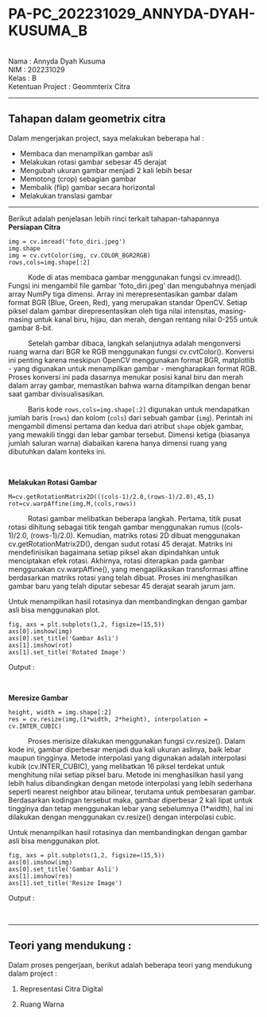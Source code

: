 # PA-PC_202231029_ANNYDA-DYAH-KUSUMA_B
<br>
Nama  : Annyda Dyah Kusuma <br>
NIM   : 202231029 <br>
Kelas : B <br>
Ketentuan Project : Geommterix Citra <br>

---

## Tahapan dalam geometrix citra
Dalam mengerjakan project, saya melakukan beberapa hal :
- Membaca dan menampilkan gambar asli
- Melakukan rotasi gambar sebesar 45 derajat
- Mengubah ukuran gambar menjadi 2 kali lebih besar
- Memotong (crop) sebagian gambar
- Membalik (flip) gambar secara horizontal
- Melakukan translasi gambar

---
Berikut adalah penjelasan lebih rinci terkait tahapan-tahapannya <br>
**Persiapan Citra** <br>
```
img = cv.imread('foto_diri.jpeg')
img.shape
img = cv.cvtColor(img, cv.COLOR_BGR2RGB)
rows,cols=img.shape[:2]
```
&nbsp;&nbsp;&nbsp;&nbsp;&nbsp;&nbsp;&nbsp;&nbsp;&nbsp;&nbsp;Kode di atas membaca gambar menggunakan fungsi cv.imread(). Fungsi ini mengambil file gambar 'foto_diri.jpeg' 
dan mengubahnya menjadi array NumPy tiga dimensi. Array ini merepresentasikan gambar dalam format BGR (Blue, Green, Red), 
yang merupakan standar OpenCV. Setiap piksel dalam gambar direpresentasikan oleh tiga nilai intensitas, masing-masing 
untuk kanal biru, hijau, dan merah, dengan rentang nilai 0-255 untuk gambar 8-bit. <br>

&nbsp;&nbsp;&nbsp;&nbsp;&nbsp;&nbsp;&nbsp;&nbsp;&nbsp;&nbsp;Setelah gambar dibaca, langkah selanjutnya adalah mengonversi ruang warna dari BGR ke RGB menggunakan fungsi cv.cvtColor(). 
Konversi ini penting karena meskipun OpenCV menggunakan format BGR, matplotlib - yang digunakan untuk menampilkan gambar - 
mengharapkan format RGB. Proses konversi ini pada dasarnya menukar posisi kanal biru dan merah dalam array gambar, 
memastikan bahwa warna ditampilkan dengan benar saat gambar divisualisasikan. <br>

&nbsp;&nbsp;&nbsp;&nbsp;&nbsp;&nbsp;&nbsp;&nbsp;&nbsp;&nbsp;Baris kode `rows,cols=img.shape[:2]` digunakan untuk mendapatkan jumlah baris (`rows`) dan kolom (`cols`) dari sebuah gambar 
(`img`). Perintah ini mengambil dimensi pertama dan kedua dari atribut `shape` objek gambar, yang mewakili tinggi dan lebar 
gambar tersebut. Dimensi ketiga (biasanya jumlah saluran warna) diabaikan karena hanya dimensi ruang yang dibutuhkan dalam konteks ini. <br>

&nbsp;&nbsp;&nbsp;&nbsp;&nbsp;&nbsp;&nbsp;&nbsp;&nbsp;&nbsp;&nbsp;&nbsp;&nbsp;&nbsp;&nbsp;&nbsp;&nbsp;&nbsp;&nbsp;&nbsp;


**Melakukan Rotasi Gambar** <br>
```
M=cv.getRotationMatrix2D(((cols-1)/2.0,(rows-1)/2.0),45,1)
rot=cv.warpAffine(img,M,(cols,rows))
```
&nbsp;&nbsp;&nbsp;&nbsp;&nbsp;&nbsp;&nbsp;&nbsp;&nbsp;&nbsp;Rotasi gambar melibatkan beberapa langkah. Pertama, titik pusat rotasi dihitung sebagai titik tengah gambar menggunakan rumus 
((cols-1)/2.0, (rows-1)/2.0). Kemudian, matriks rotasi 2D dibuat menggunakan cv.getRotationMatrix2D(), dengan sudut rotasi 45 derajat. 
Matriks ini mendefinisikan bagaimana setiap piksel akan dipindahkan untuk menciptakan efek rotasi. Akhirnya, rotasi diterapkan pada 
gambar menggunakan cv.warpAffine(), yang mengaplikasikan transformasi affine berdasarkan matriks rotasi yang telah dibuat. Proses ini 
menghasilkan gambar baru yang telah diputar sebesar 45 derajat searah jarum jam. <br>

Untuk menampilkan hasil rotasinya dan membandingkan dengan gambar asli bisa menggunakan plot.
```
fig, axs = plt.subplots(1,2, figsize=(15,5))
axs[0].imshow(img)
axs[0].set_title('Gambar Asli')
axs[1].imshow(rot)
axs[1].set_title('Rotated Image')
```
Output :

&nbsp;&nbsp;&nbsp;&nbsp;&nbsp;&nbsp;&nbsp;&nbsp;&nbsp;&nbsp;&nbsp;&nbsp;&nbsp;&nbsp;&nbsp;&nbsp;&nbsp;&nbsp;&nbsp;&nbsp;

**Meresize Gambar** <br>
```
height, width = img.shape[:2]
res = cv.resize(img,(1*width, 2*height), interpolation = cv.INTER_CUBIC)
```
&nbsp;&nbsp;&nbsp;&nbsp;&nbsp;&nbsp;&nbsp;&nbsp;&nbsp;&nbsp;Proses merisize dilakukan menggunakan fungsi cv.resize(). Dalam kode ini, gambar diperbesar menjadi dua kali ukuran aslinya, 
baik lebar maupun tingginya. Metode interpolasi yang digunakan adalah interpolasi kubik (cv.INTER_CUBIC), yang melibatkan 16 
piksel terdekat untuk menghitung nilai setiap piksel baru. Metode ini menghasilkan hasil yang lebih halus dibandingkan dengan 
metode interpolasi yang lebih sederhana seperti nearest neighbor atau bilinear, terutama untuk pembesaran gambar. 
Berdasarkan kodingan tersebut maka, gambar diperbesar 2 kali lipat untuk tingginya dan tetap menggunakan lebar yang sebelumnya (1*width), hal ini dilakukan dengan
menggunakan cv.resize() dengan interpolasi cubic. <br>

Untuk menampilkan hasil rotasinya dan membandingkan dengan gambar asli bisa menggunakan plot.
```
fig, axs = plt.subplots(1,2, figsize=(15,5))
axs[0].imshow(img)
axs[0].set_title('Gambar Asli')
axs[1].imshow(res)
axs[1].set_title('Resize Image')
```
Output :

&nbsp;&nbsp;&nbsp;&nbsp;&nbsp;&nbsp;&nbsp;&nbsp;&nbsp;&nbsp;&nbsp;&nbsp;&nbsp;&nbsp;&nbsp;&nbsp;&nbsp;&nbsp;&nbsp;&nbsp;

---
## Teori yang mendukung :
Dalam proses pengerjaan, berikut adalah beberapa teori yang mendukung dalam project :
1. Representasi Citra Digital
   
3. Ruang Warna
